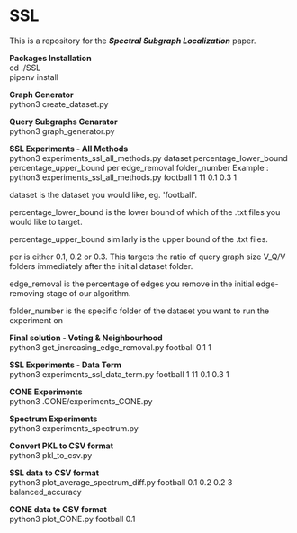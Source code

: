 # SSL
This is a repository for the <i>**Spectral Subgraph Localization**</i> paper.

**Packages Installation**\
cd ./SSL\
pipenv install

**Graph Generator**\
python3 create_dataset.py

**Query Subgraphs Genarator**\
python3 graph_generator.py


**SSL Experiments - All Methods**\
python3 experiments_ssl_all_methods.py dataset percentage_lower_bound percentage_upper_bound per edge_removal folder_number
Example : python3 experiments_ssl_all_methods.py football 1 11 0.1 0.3 1

dataset is the dataset you would like, eg. 'football'.

percentage_lower_bound is the lower bound of which of the .txt files you would like to target.

percentage_upper_bound similarly is the upper bound of the .txt files.

per is either 0.1, 0.2 or 0.3. This targets the ratio of query graph size V_Q/V folders immediately after the initial dataset folder.

edge_removal is the percentage of edges you remove in the initial edge-removing stage of our algorithm.

folder_number is the specific folder of the dataset you want to run the experiment on

**Final solution - Voting & Neighbourhood**\
python3 get_increasing_edge_removal.py football 0.1 1 

**SSL Experiments - Data Term**\
python3 experiments_ssl_data_term.py football 1 11 0.1 0.3 1

**CONE Experiments**\
python3 .CONE/experiments_CONE.py

**Spectrum Experiments**\
python3 experiments_spectrum.py

**Convert PKL to CSV format**\
python3 pkl_to_csv.py

**SSL data to CSV format**\
python3 plot_average_spectrum_diff.py football 0.1 0.2 0.2 3 balanced_accuracy

**CONE data to CSV format**\
python3 plot_CONE.py football 0.1

